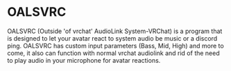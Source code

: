# OALSVRC
OALSVRC (Outside 'of vrchat' AudioLink System-VRChat) is a program that is designed to let your avatar react to system audio be music or a discord ping. OALSVRC has custom input parameters (Bass, Mid, High) and more to come, it also can function with normal vrchat audiolink and rid of the need to play audio in your microphone for avatar reactions.

